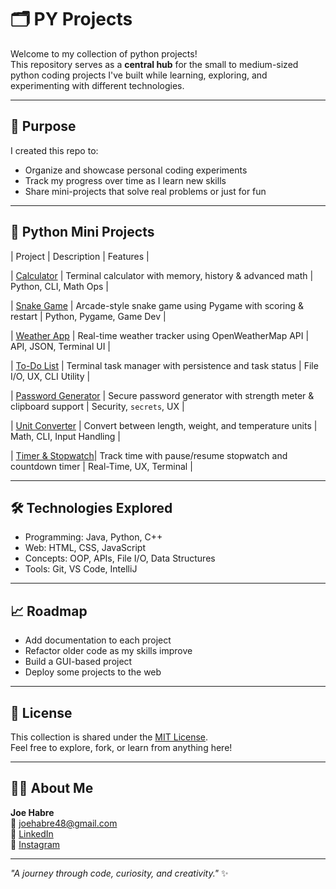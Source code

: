 # 🗂️ PY Projects

Welcome to my collection of python projects!  
This repository serves as a **central hub** for the small to medium-sized python coding projects I've built while learning, exploring, and experimenting with different technologies.

---

## 🎯 Purpose
I created this repo to:
- Organize and showcase personal coding experiments
- Track my progress over time as I learn new skills
- Share mini-projects that solve real problems or just for fun

---

## 🧩 Python Mini Projects

| Project                      | Description                                                           | Features                   |

| [Calculator](./calculator)            | Terminal calculator with memory, history & advanced math           | Python, CLI, Math Ops      |

| [Snake Game](./snake-game)            | Arcade-style snake game using Pygame with scoring & restart        | Python, Pygame, Game Dev   |

| [Weather App](./weather-app)          | Real-time weather tracker using OpenWeatherMap API                 | API, JSON, Terminal UI     |

| [To-Do List](./todo-list)             | Terminal task manager with persistence and task status             | File I/O, UX, CLI Utility  |

| [Password Generator](./password-generator) | Secure password generator with strength meter & clipboard support | Security, `secrets`, UX    |

| [Unit Converter](./unit-converter)    | Convert between length, weight, and temperature units              | Math, CLI, Input Handling  |

| [Timer & Stopwatch](./timer-stopwatch)| Track time with pause/resume stopwatch and countdown timer         | Real-Time, UX, Terminal    |

---

## 🛠️ Technologies Explored
- Programming: Java, Python, C++
- Web: HTML, CSS, JavaScript
- Concepts: OOP, APIs, File I/O, Data Structures
- Tools: Git, VS Code, IntelliJ

---

## 📈 Roadmap
- Add documentation to each project
- Refactor older code as my skills improve
- Build a GUI-based project
- Deploy some projects to the web

---

## 🪪 License
This collection is shared under the [MIT License](LICENSE).  
Feel free to explore, fork, or learn from anything here!

---

## 🙋‍♂️ About Me
**Joe Habre**  
📧 [joehabre48@gmail.com](mailto:joehabre48@gmail.com)  
🔗 [LinkedIn](https://www.linkedin.com/in/joe-habre-228557330)  
📸 [Instagram](https://www.instagram.com/joeehabre)

---
_"A journey through code, curiosity, and creativity."_ ✨
